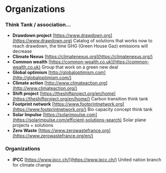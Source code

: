 # Organizations

### **Think Tank / association...**

* **Drawdown project** [https://www.drawdown.org](https://www.drawdown.org) Catalog of solutions that works now to reach drawdown, the time GHG \(Green House Gaz\) emissions will decrease
* **Climate Nexus** [https://climatenexus.org](https://climatenexus.org/)
* **Common wealth** [https://common-wealth.co.uk](https://common-wealth.co.uk) Group that work on a green new deal
* **Global optimism** [http://globaloptimism.com](http://globaloptimism.com/)
* **Climate action** [http://www.climateaction.org](http://www.climateaction.org/)
* **Shift project** [https://theshiftproject.org/en/home](https://theshiftproject.org/en/home/) Carbon transition think tank
* **Footprint network** [https://www.footprintnetwork.org](https://www.footprintnetwork.org/) Bio capacity concept think tank
* **Solar Impulse** [https://solarimpulse.com](https://solarimpulse.com/efficient-solutions-search) Solar plane projects + solutions
* **Zero Waste** [https://www.zerowastefrance.org](https://www.zerowastefrance.org/en/)

### Organizations

* **IPCC** [https://www.ipcc.ch/](https://www.ipcc.ch/) United nation branch for climate change

